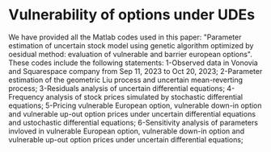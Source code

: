 # Vulnerability of options under UDEs
We have provided all the Matlab codes used in this paper: "Parameter estimation of uncertain stock model using genetic algorithm optimized by oesidual method: evaluation of vulnerable and barrier european options".
These codes include the following statements:
1-Observed data in Vonovia and Squarespace company from Sep 11, 2023 to Oct 20, 2023;
2-Parameter estimation of  the geometric Liu process and  uncertain mean-reverting process;
3-Residuals  analysis of uncertain differential equations;
4-Frequency analysis of stock prices simulated by stochastic differential equations;
5-Pricing vulnerable European option, vulnerable down-in option and vulnerable up-out option prices under uncertain differential equations and ustochastic differential equations;
6-Sensitivity analysis of parameters invloved in vulnerable European option, vulnerable down-in option and vulnerable up-out option prices under uncertain differential equations;
